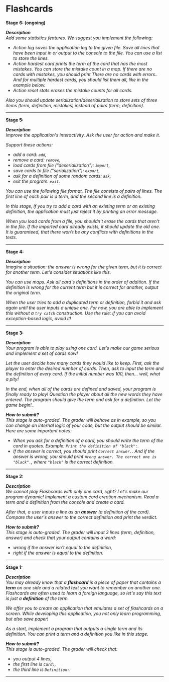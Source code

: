 # Flashcards

**Stage 6: (ongoing)**

_**Description**<br>
Add some statistics features. We suggest you implement the following:_

* _Action log saves the application log to the given file. Save all lines that have been input in or output to the console to the file. You can use a list to store the lines._
* _Action hardest card prints the term of the card that has the most mistakes. You can store the mistake count in a map. If there are no cards with mistakes, you should print There are no cards with errors.. And for multiple hardest cards, you should list them all, like in the example below._
* _Action reset stats erases the mistake counts for all cards._

_Also you should update serialization/deserialization to store sets of three items (term, definition, mistakes) instead of pairs (term, definition)._
***
**Stage 5:**

_**Description**<br>
Improve the application's interactivity. Ask the user for action and make it._

_Support these actions:<br>_
* _add a card: `add`,_
* _remove a card: `remove`,_
* _load cards from file ("deserialization"): `import`,_
* _save cards to file ("serialization"): `export`,_
* _ask for a definition of some random cards: `ask`,_
* _exit the program: `exit`._

_You can use the following file format. The file consists of pairs of lines. The first line of each pair is a term, and the second line is a definition._

_In this stage, if you try to add a card with an existing term or an existing definition, the application must just reject it by printing an error message._

_When you load cards from a file, you shouldn't erase the cards that aren't in the file. If the imported card already exists, it should update the old one. It is guaranteed, that there won't be any conflicts with definitions in the tests._
***
**Stage 4:**

_**Description**<br>
Imagine a situation: the answer is wrong for the given term, but it is correct for another term. Let's consider situations like this._

_You can use maps. Ask all card's definitions in the order of addition. If the definition is wrong for the current term but it is correct for another, output the original term._

_When the user tries to add a duplicated term or definition, forbid it and ask again until the user inputs a unique one. For now, you are able to implement this without a `try catch` construction. Use the rule: if you can avoid exception-based logic, avoid it!_
***
**Stage 3:**

_**Description**<br>
Your program is able to play using one card. Let's make our game serious and implement a set of cards now!_

_Let the user decide how many cards they would like to keep. First, ask the player to enter the desired number of cards. Then, ask to input the term and the definition of every card. If the initial number was 100, then... well, what a pity!_

_In the end, when all of the cards are defined and saved, your program is finally ready to play! Question the player about all the new words they have entered. The program should give the term and ask for a definition. Let the game begin!__

_**How to submit?**<br>
This stage is auto-graded. The grader will behave as in example, so you can change an internal logic of your code, but the output should be similar. Here are some important notes:<br>_

* _When you ask for a definition of a card, you should write the term of the card in quotes. Example: `Print the definition of "black":`._
* _If the answer is correct, you should print `Correct answer.`. And if the answer is wrong, you should print `Wrong answer. The correct one is "black".`, where `"black"` is the correct definition._
***
**Stage 2:**

_**Description**<br>
We cannot play Flashcards with only one card, right? Let's make our program dynamic! Implement a custom card creation mechanism. Read a term and a definition from the console and create a card._

_After that, a user inputs a line as an **answer** (a definition of the card). Compare the user's answer to the correct definition and print the verdict._

_**How to submit?**<br>
This stage is auto-graded. The grader will input 3 lines (term, definition, answer) and check that your output contains a word:<br>_
* _wrong if the answer isn't equal to the definition,_
* _right if the answer is equal to the definition._

***
**Stage 1:**

_**Description**<br>
You may already know that a **flashcard** is a piece of paper that contains a **term** on one side and a related text you want to remember on another one. Flashcards are often used to learn a foreign language, so let's say this text is just a **definition** of the term._

_We offer you to create an application that emulates a set of flashcards on a screen. While developing this application, you not only learn programming, but also save paper!_

_As a start, implement a program that outputs a single term and its definition. You can print a term and a definition you like in this stage._

_**How to submit?**<br>
This stage is auto-graded. The grader will check that:<br>_
* _you output 4 lines,_
* _the first line is `Card:`,_
* _the third line is `Definition:`._

***
